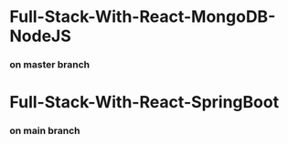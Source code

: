 # Full-Stack-With-React-MongoDB-NodeJS
### on master branch

# Full-Stack-With-React-SpringBoot
### on main branch

